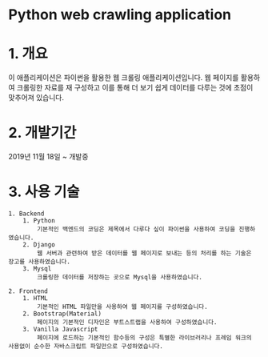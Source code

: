 # Python web crawling application

# 1. 개요
이 애플리케이션은 파이썬을 활용한 웹 크롤링 애플리케이션입니다. 웹 페이지를 활용하여 크롤링한 자료를 재 구성하고 이를 통해 더 보기 쉽게 데이터를 다루는 것에 초점이 맞추어져 있습니다.

# 2. 개발기간
2019년 11월 18일 ~ 개발중

# 3. 사용 기술
    1. Backend
        1. Python 
            기본적인 백엔드의 코딩은 제목에서 다루다 싶이 파이썬을 사용하여 코딩을 진행하였습니다.
        2. Django
            웹 서버과 관련하여 받은 데이터를 웹 페이지로 보내는 등의 처리를 하는 기술은 장고를 사용하였습니다.
        3. Mysql
            크롤링한 데이터를 저장하는 곳으로 Mysql을 사용하였습니다.

    2. Frontend
        1. HTML
            기본적인 HTML 파일만을 사용하여 웹 페이지를 구성하였습니다.
        2. Bootstrap(Material)
            페이지의 기본적인 디자인은 부트스트랩을 사용하여 구성하였습니다.
        3. Vanilla Javascript
            페이지에 로드하는 기본적인 함수등의 구성은 특별한 라이브러리나 프레임 워크의 사용없이 순수한 자바스크립트 파일만으로 구성하였습니다.